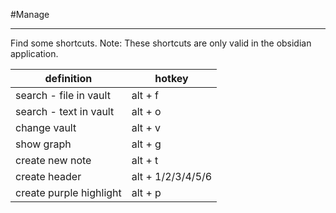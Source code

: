 #Manage 

---

Find some shortcuts. 
Note: These shortcuts are only valid in the obsidian application.

| definition              | hotkey            |
| ----------------------- | ----------------- |
| search - file in vault  | alt + f           |
| search - text in vault  | alt + o           |
| change vault            | alt + v           |
| show graph              | alt + g           |
| create new note         | alt + t           |
| create header           | alt + 1/2/3/4/5/6 |
| create purple highlight | alt + p           |

